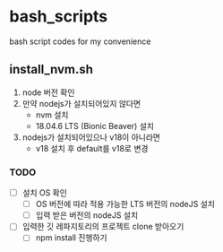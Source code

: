 # bash_scripts
bash script codes for my convenience


## install_nvm.sh
1. node 버전 확인 <br>
2. 만약 nodejs가 설치되어있지 않다면 <br>
    * nvm 설치 <br>
    * 18.04.6 LTS (Bionic Beaver) 설치 <br>
3. nodejs가 설치되어있으나 v18이 아니라면 <br>
    * v18 설치 후 default를 v18로 변경 <br>

### TODO
- [ ] 설치 OS 확인 <br>
    - [ ] OS 버전에 따라 적용 가능한 LTS 버전의 nodeJS 설치<br>
    - [ ] 입력 받은 버전의 nodeJS 설치
- [ ] 입력한 깃 레파지토리의 프로젝트 clone 받아오기 <br>
    - [ ] npm install 진행하기

